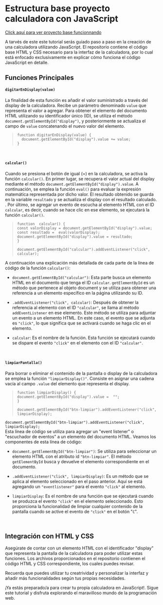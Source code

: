 # Estructura base proyecto calculadora con JavaScript

[Click aquí para ver proyecto base funcionnando](https://daferguerrero.github.io/proyecto-base-calculadora/)

A tarvés de este este tutorial serás guiado paso a paso en la creación de una calculadora utilizando JavaScript. El repositorio contiene el código base HTML y CSS necesario para la interfaz de la calculadora, por lo cual está enfocado exclusivamente en explicar cómo funciona el código JavaScript en detalle. <br>

## Funciones Principales

#### `digitarEnDisplay(value)`
La finalidad de esta función es añadir el valor suministrado a través del display de la calculadora. Recibe un parámetro denominado `value` que representa el valor a agregar. Para obtener el elemento del documento HTML utilizando su identificador único (ID), se utiliza el método `document.getElementById("display")`, y posteriormente se actualiza el campo de `value` concatenando el nuevo valor del elemento.

>     function digitarEnDisplay(value) {
>     	document.getElementById("display").value += value;
>     }
<br>

#### `calcular()`
Cuando se presiona el botón de igual (=) en la calculadora, se activa la función `calcular()`. En primer lugar, se recupera el valor actual del display mediante el método `document.getElementById("display").value`. A continuación, se emplea la función `eval()` para evaluar la expresión matemática representada por dicho valor. El resultado obtenido se guarda en la variable `resultado` y se actualiza el display con el resultado calculado. . Por último, se agregar un evento de escucha al elemento HTML con el ID `calcular`, es decir, cuando se hace clic en ese elemento, se ejecutará la función `calcular()`.

>     function  calcular() {
>     const valorDisplay = document.getElementById("display").value;
>     const resultado =  eval(valorDisplay);
>     document.getElementById("display").value = resultado;
>     }
>     
>     document.getElementById("calcular").addEventListener("click", calcular);

A continuación una explicación más detallada de cada parte de la línea de código de la función `calcular()`:

- `document.getElementById("calcular")`: Esta parte busca un elemento HTML en el documento que tenga el ID `calcular`. `getElementById` es un método que pertenece al objeto document y se utiliza para obtener una referencia a un elemento específico en la página utilizando su ID.

- `.addEventListener("click", calcular)`: Después de obtener la referencia al elemento con el ID `"calcular"`, se llama al método `addEventListener` en ese elemento. Este método se utiliza para adjuntar un evento a un elemento HTML. En este caso, el evento que se adjunta es `"click"`, lo que significa que se activará cuando se haga clic en el elemento.

- `calcular`: Es el nombre de la función. Esta función se ejecutará cuando se dispare el evento `"click"` en el elemento con el ID `"calcular"`.
<br>

#### `limpiarPantalla()`
Para borrar o eliminar el contenido de la pantalla o display de la calculadora se emplea la función `"limpiarDisplay()"`. Consiste en asignar una cadena vacía al campo `.value` del elemento que representa el display.

>     function limpiarDisplay() {
>     document.getElementById("display").value =  "";
>     } 
>     
>     document.getElementById("btn-limpiar").addEventListener("click", limpiarDisplay);

`document.getElementById("btn-limpiar").addEventListener("click", limpiarDisplay);`<br>
Esta línea de código se utiliza para agregar un "event listener" o "escuchador de eventos" a un elemento del documento HTML. Veamos los componentes de esta línea de código:

- `document.getElementById("btn-limpiar")`: Se utiliza para seleccionar un elemento HTML con el atributo id `"btn-limpiar"`. El método `getElementById` busca y devuelve el elemento correspondiente en el documento.

- `.addEventListener("click", limpiarDisplay)`: Es un método que se aplica al elemento seleccionado en el paso anterior. Aquí se está agregando un `"eventlistener"` para el evento `"click"` al elemento.

- `limpiarDisplay`: Es el nombre de una función que se ejecutará cuando se produzca el evento `"click"` en el elemento seleccionado. Esto proporciona la funcionalidad de limpiar cualquier contenido de la pantalla cuando se active el evento de `"click"` en el botón "`C`".

 <br>

## Integración con HTML y CSS
Asegúrate de contar con un elemento HTML con el identificador "display" que representa la pantalla de la calculadora para poder utilizar estas funciones. Los archivos proporcionados en el repositorio contienen el código HTML y CSS correspondiente, los cuales puedes revisar.

Recuerda que puedes utilizar tu creatrividad y personalizar la interfaz y añadir más funcionalidades según tus propias necesidades.

¡Ya estás preparado/a para crear tu propia calculadora en JavaScript!. Sigue este tutorial y disfruta explorando el maravilloso mundo de la programación web.
